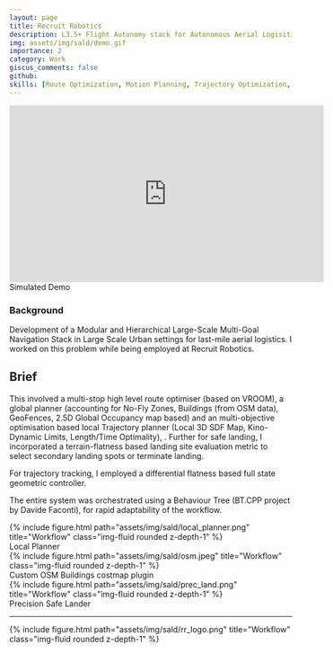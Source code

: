 ```yaml
---
layout: page
title: Recruit Robotics
description: L3.5+ Flight Autonomy stack for Autonomous Aerial Logisitics transport in Urban Settings
img: assets/img/sald/demo.gif
importance: 2
category: Work
giscus_comments: false
github: 
skills: [Route Optimization, Motion Planning, Trajectory Optimization, Controls, Behaviour Trees, PCL, OpenCV, Gazebo, ROS, ArduPilot]
---
```


<center>
<iframe width="560" height="315" src="https://www.youtube.com/embed/i_isqmy8f3U?si=WoEbYvcNISFyl2sk" title="YouTube video player" frameborder="0" allow="accelerometer; autoplay; clipboard-write; encrypted-media; gyroscope; picture-in-picture; web-share" allowfullscreen></iframe>
</center>


<div class="caption">
    Simulated Demo
</div>

### Background
Development of a Modular and Hierarchical Large-Scale Multi-Goal Navigation Stack in Large Scale Urban settings for last-mile aerial logistics. I worked on this problem while being employed at Recruit Robotics.


## Brief
This involved a multi-stop high level route optimiser (based on VROOM), a global planner (accounting for No-Fly Zones, Buildings (from OSM data), GeoFences, 2.5D Global Occupancy map based) and an multi-objective optimisation based local Trajectory planner (Local 3D SDF Map, Kino-Dynamic Limits, Length/Time Optimality), . Further for safe landing, I incorporated a terrain-flatness based landing site evaluation metric to select secondary landing spots or terminate landing.

For trajectory tracking, I employed a differential flatness based full state geometric controller.

The entire system was orchestrated using a Behaviour Tree (BT.CPP project by Davide Faconti), for rapid adaptability of the workflow.

<div class="row">
    <div class="col-sm-2 mt-3 mt-md-0"></div>
    <div class="col-sm-8 mt-3 mt-md-0">
        {% include figure.html path="assets/img/sald/local_planner.png" title="Workflow" class="img-fluid rounded z-depth-1" %}
    </div>
</div>

<div class="caption">
    Local Planner
</div>

<div class="row">
    <div class="col-sm-2 mt-3 mt-md-0"></div>
    <div class="col-sm-8 mt-3 mt-md-0">
        {% include figure.html path="assets/img/sald/osm.jpeg" title="Workflow" class="img-fluid rounded z-depth-1" %}
    </div>
</div>

<div class="caption">
    Custom OSM Buildings costmap plugin
</div>

<div class="row">
    <div class="col-sm-2 mt-3 mt-md-0"></div>
    <div class="col-sm-8 mt-3 mt-md-0">
        {% include figure.html path="assets/img/sald/prec_land.png" title="Workflow" class="img-fluid rounded z-depth-1" %}
    </div>
</div>

<div class="caption">
    Precision Safe Lander
</div>

---

<div class="row">
    <div class="col-sm-5 mt-3 mt-md-0"></div>
    <div class="col-sm-2 mt-3 mt-md-0">
        {% include figure.html path="assets/img/sald/rr_logo.png" title="Workflow" class="img-fluid rounded z-depth-1" %}
    </div>
</div>





